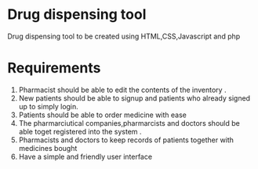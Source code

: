 # Drug dispensing tool
 Drug dispensing tool to  be created using HTML,CSS,Javascript and php 
# Requirements
 1. Pharmacist should be able to edit the contents of the inventory .
 2. New patients should be able to signup and patients who already signed up to simply login.
 3. Patients should be able to order medicine with ease 
 4. The pharmarciutical companies,pharmarcists and doctors should be able toget registered into the system .
 5. Pharmacists and doctors to keep records of patients together with medicines bought
 6. Have a simple and friendly user interface